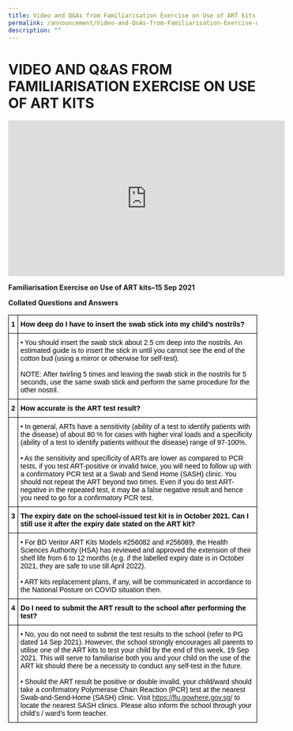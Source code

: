 ```yaml
---
title: Video and Q&As from Familiarisation Exercise on Use of ART kits
permalink: /announcement/Video-and-QnAs-from-Familiarisation-Exercise-on-Use-of-ART-kits/
description: ""
---
```

# **VIDEO AND Q&AS FROM FAMILIARISATION EXERCISE ON USE OF ART KITS**

<iframe width="560" height="315" src="https://www.youtube.com/embed/l-hUmX6vrvA" title="YouTube video player" frameborder="0" allow="accelerometer; autoplay; clipboard-write; encrypted-media; gyroscope; picture-in-picture" allowfullscreen></iframe>


<b>Familiarisation Exercise on Use of ART kits–15 Sep 2021</b>

<b>Collated Questions and Answers</b>

<table style="border-collapse:collapse;border-spacing:0" class="tg"><thead><tr><th style="background-color:#FFF;border-color:#000000;border-style:solid;border-width:1px;color:#000000;font-family:Arial, sans-serif;font-size:14px;font-weight:bold;overflow:hidden;padding:10px 5px;text-align:center;vertical-align:top;word-break:normal">1</th><th style="background-color:#FFF;border-color:#000000;border-style:solid;border-width:1px;color:#000000;font-family:Arial, sans-serif;font-size:14px;font-weight:bold;overflow:hidden;padding:10px 5px;text-align:left;vertical-align:top;word-break:normal">How deep do I have to insert the swab stick into my child’s nostrils?</th></tr></thead><tbody><tr><td style="background-color:#FFF;border-color:#000000;border-style:solid;border-width:1px;color:#000000;font-family:Arial, sans-serif;font-size:14px;font-weight:bold;overflow:hidden;padding:10px 5px;text-align:center;vertical-align:top;word-break:normal"> </td><td style="background-color:#FFF;border-color:#000000;border-style:solid;border-width:1px;color:#000000;font-family:Arial, sans-serif;font-size:14px;overflow:hidden;padding:10px 5px;text-align:left;vertical-align:top;word-break:normal">• You should insert the swab stick about 2.5 cm deep into the nostrils. An estimated guide is to insert the stick in until you cannot see the end of the cotton bud (using a mirror or otherwise for self-test).<br> <br>NOTE: After twirling 5 times and leaving the swab stick in the nostrils for 5 seconds, use the same swab stick and perform the same procedure for the other nostril.<br> </td></tr><tr><td style="background-color:#FFF;border-color:#000000;border-style:solid;border-width:1px;color:#000000;font-family:Arial, sans-serif;font-size:14px;font-weight:bold;overflow:hidden;padding:10px 5px;text-align:center;vertical-align:top;word-break:normal">2</td><td style="background-color:#FFF;border-color:#000000;border-style:solid;border-width:1px;color:#000000;font-family:Arial, sans-serif;font-size:14px;font-weight:bold;overflow:hidden;padding:10px 5px;text-align:left;vertical-align:top;word-break:normal">How accurate is the ART test result?</td></tr><tr><td style="background-color:#FFF;border-color:#000000;border-style:solid;border-width:1px;color:#000000;font-family:Arial, sans-serif;font-size:14px;font-weight:bold;overflow:hidden;padding:10px 5px;text-align:center;vertical-align:top;word-break:normal"> </td><td style="background-color:#FFF;border-color:#000000;border-style:solid;border-width:1px;color:#000000;font-family:Arial, sans-serif;font-size:14px;overflow:hidden;padding:10px 5px;text-align:left;vertical-align:top;word-break:normal">• In general, ARTs have a sensitivity (ability of a test to identify patients with the disease) of about 80 % for cases with higher viral loads and a specificity (ability of a test to identify patients without the disease) range of 97-100%.<br><br>• As the sensitivity and specificity of ARTs are lower as compared to PCR tests, if you test ART-positive or invalid twice, you will need to follow up with a confirmatory PCR test at a Swab and Send Home (SASH) clinic. You should not repeat the ART beyond two times. Even if you do test ART-negative in the repeated test, it may be a false negative result and hence you need to go for a confirmatory PCR test.</td></tr><tr><td style="background-color:#FFF;border-color:#000000;border-style:solid;border-width:1px;color:#000000;font-family:Arial, sans-serif;font-size:14px;font-weight:bold;overflow:hidden;padding:10px 5px;text-align:center;vertical-align:top;word-break:normal">3</td><td style="background-color:#FEFEFE;border-color:#000000;border-style:solid;border-width:1px;color:#000000;font-family:Arial, sans-serif;font-size:14px;font-weight:bold;overflow:hidden;padding:10px 5px;text-align:left;vertical-align:top;word-break:normal"><span style="background-color:#FEFEFE">The expiry date on the school-issued test kit is in October 2021. Can I still use it after the expiry date stated on the ART kit?</span></td></tr><tr><td style="background-color:#FFF;border-color:#000000;border-style:solid;border-width:1px;color:#000000;font-family:Arial, sans-serif;font-size:14px;font-weight:bold;overflow:hidden;padding:10px 5px;text-align:center;vertical-align:top;word-break:normal"> </td><td style="background-color:#FFF;border-color:#000000;border-style:solid;border-width:1px;color:#000000;font-family:Arial, sans-serif;font-size:14px;overflow:hidden;padding:10px 5px;text-align:left;vertical-align:top;word-break:normal">•  For BD Veritor ART Kits Models #256082 and #256089, the Health Sciences Authority (HSA) has reviewed and approved the extension of their shelf life from 6 to 12 months (e.g. if the labelled expiry date is in October 2021, they are safe to use till April 2022).<br><br>•  ART kits replacement plans, if any, will be communicated in accordance to the National Posture on COVID situation then.</td></tr><tr><td style="background-color:#FFF;border-color:#000000;border-style:solid;border-width:1px;color:#000000;font-family:Arial, sans-serif;font-size:14px;font-weight:bold;overflow:hidden;padding:10px 5px;text-align:center;vertical-align:top;word-break:normal">4</td><td style="background-color:#FFF;border-color:#000000;border-style:solid;border-width:1px;color:#000000;font-family:Arial, sans-serif;font-size:14px;font-weight:bold;overflow:hidden;padding:10px 5px;text-align:left;vertical-align:top;word-break:normal">Do I need to submit the ART result to the school after performing the test?</td></tr><tr><td style="background-color:#FFF;border-color:#000000;border-style:solid;border-width:1px;color:#000000;font-family:Arial, sans-serif;font-size:14px;font-weight:bold;overflow:hidden;padding:10px 5px;text-align:center;vertical-align:top;word-break:normal"> </td><td style="background-color:#FFF;border-color:#000000;border-style:solid;border-width:1px;color:#000000;font-family:Arial, sans-serif;font-size:14px;overflow:hidden;padding:10px 5px;text-align:left;vertical-align:top;word-break:normal">•  No, you do not need to submit the test results to the school (refer to PG dated 14 Sep 2021). However, the school strongly encourages all parents to utilise one of the ART kits to test your child by the end of this week, 19 Sep 2021. This will serve to familiarise both you and your child on the use of the ART kit should there be a necessity to conduct any self-test in the future.  <br><br>•  Should the ART result be positive or double invalid, your child/ward should take a confirmatory Polymerase Chain Reaction (PCR) test at the nearest Swab-and-Send-Home (SASH) clinic. Visit <a href="https://flu.gowhere.gov.sg/" target="_blank" rel="noopener noreferrer">https://flu.gowhere.gov.sg/</a> to locate the nearest SASH clinics. Please also inform the school through your child’s / ward’s form teacher.</td></tr></tbody></table>